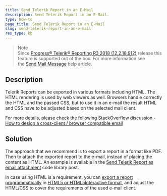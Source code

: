 ```yaml
---
title: Send Telerik Report in an E-Mail
description: Send Telerik Report in an E-Mail.
type: how-to
page_title: Send Telerik Report in an E-Mail
slug: send-telerik-report-in-an-e-mail
res_type: kb
---
```



> Note
> <br>
> Since [Progress® Telerik® Reporting R3 2018 (12.2.18.912)](../release-history/progress-telerik-reporting-r3-2018-12-2-18-912) release this feature is supported out of the box. For more information see the [Send Mail Message](../html5-report-viewer-send-mail) help article.
  
  
## Description  

Telerik Reports can be exported in various formats including HTML. The HTML rendering is used by web viewers as well. Browsers handle correctly the HTML and the passed CSS, but to use it in an e-mail the result HTML and CSS have to be adjusted based on the selected mail client.  
  

For more details, please check the following StackOverflow discussion - [How to design a cross-client / browser compatible email](http://stackoverflow.com/questions/1531630/how-to-design-a-cross-client-browser-compatible-email)  
  
  
## Solution  

The approach that we recommend is to export a report in a format like PDF. Then to attach the exported report to the e-mail, instead of placing the content as HTML. An example is available in the [Send Telerik Report as email attachment](https://www.telerik.com/support/code-library/send-telerik-report-as-email-attachment) code library post.  
   

In case using HTML is a requirement, you can [export a report programmatically](../programmatic-exporting-report) in [HTML5 or HTML5Interactive format](../configuring-rendering-extensions), and adjust the HTML/CSS to cover the requirements of the used e-mail client.



